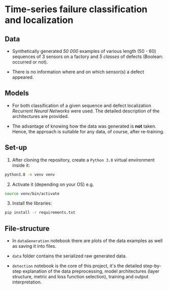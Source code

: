 # Time-series failure classification and localization

## Data

- Synthetically generated *50 000* examples of various length (50 - 60) sequences of 3 sensors on a factory and *5 classes* of defects (Boolean: occurred or not). 

- There is no information where and on which sensor(s) a defect appeared.

## Models

- For both classification of a given sequence and defect localization *Recurrent Neural Networks* were used. The detailed description of the architectures are provided.

- The advantage of knowing how the data was generated is **not** taken. Hence, the approach is suitable for any data, of course, after re-training.

## Set-up

1.  After cloning the repository, create a `Python 3.8` virtual environment inside it:
   
```bash
python3.8 -m venv venv
```
   
2. Activate it (depending on your OS) e.g.
   
```bash
source venv/bin/activate
```

3. Install the libraries:
   
```bash
pip install -r requirements.txt
```

## File-structure

- In `dataGeneration` notebook there are plots of the data examples as well as saving it into files.

- `data` folder contains the serialized raw generated data.

- `detection` notebook is the core of this project, it's the detailed step-by-step explanation of the data preprocessing, model architectures (layer structure, metric and loss function selection), training and output interpretation.
